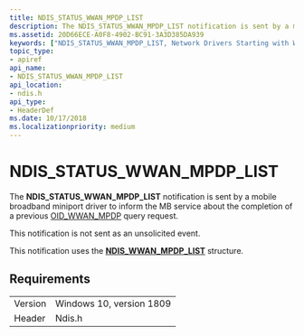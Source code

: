```yaml
---
title: NDIS_STATUS_WWAN_MPDP_LIST
description: The NDIS_STATUS_WWAN_MPDP_LIST notification is sent by a mobile broadband miniport driver to inform the MB service about the completion of a previous OID_WWAN_MPDP query request.
ms.assetid: 20D66ECE-A0F8-4902-BC91-3A3D385DA939
keywords: ["NDIS_STATUS_WWAN_MPDP_LIST, Network Drivers Starting with Windows Vista"]
topic_type:
- apiref
api_name:
- NDIS_STATUS_WWAN_MPDP_LIST
api_location:
- ndis.h
api_type:
- HeaderDef
ms.date: 10/17/2018
ms.localizationpriority: medium
---
```


# NDIS_STATUS_WWAN_MPDP_LIST

The **NDIS_STATUS_WWAN_MPDP_LIST** notification is sent by a mobile broadband miniport driver to inform the MB service about the completion of a previous [OID_WWAN_MPDP](oid-wwan-mpdp.md) query request.

This notification is not sent as an unsolicited event.

This notification uses the [**NDIS_WWAN_MPDP_LIST**](https://docs.microsoft.com/windows-hardware/drivers/ddi/content/ndiswwan/ns-ndiswwan-_ndis_wwan_mpdp_list) structure.

## Requirements

|   |   |
| --- | --- |
| Version | Windows 10, version 1809 |
| Header | Ndis.h |
